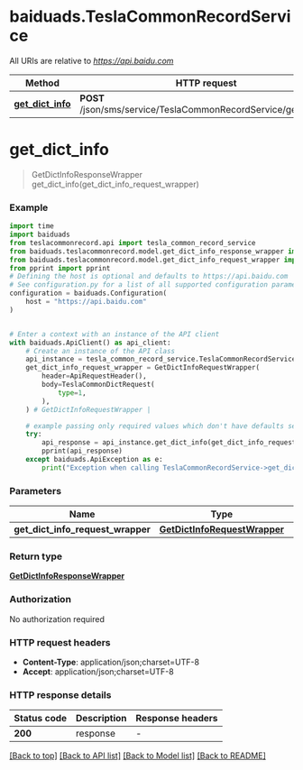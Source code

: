 # baiduads.TeslaCommonRecordService

All URIs are relative to *https://api.baidu.com*

Method | HTTP request | Description
------------- | ------------- | -------------
[**get_dict_info**](TeslaCommonRecordService.md#get_dict_info) | **POST** /json/sms/service/TeslaCommonRecordService/getDictInfo | 


# **get_dict_info**
> GetDictInfoResponseWrapper get_dict_info(get_dict_info_request_wrapper)



### Example


```python
import time
import baiduads
from teslacommonrecord.api import tesla_common_record_service
from baiduads.teslacommonrecord.model.get_dict_info_response_wrapper import GetDictInfoResponseWrapper
from baiduads.teslacommonrecord.model.get_dict_info_request_wrapper import GetDictInfoRequestWrapper
from pprint import pprint
# Defining the host is optional and defaults to https://api.baidu.com
# See configuration.py for a list of all supported configuration parameters.
configuration = baiduads.Configuration(
    host = "https://api.baidu.com"
)


# Enter a context with an instance of the API client
with baiduads.ApiClient() as api_client:
    # Create an instance of the API class
    api_instance = tesla_common_record_service.TeslaCommonRecordService(api_client)
    get_dict_info_request_wrapper = GetDictInfoRequestWrapper(
        header=ApiRequestHeader(),
        body=TeslaCommonDictRequest(
            type=1,
        ),
    ) # GetDictInfoRequestWrapper | 

    # example passing only required values which don't have defaults set
    try:
        api_response = api_instance.get_dict_info(get_dict_info_request_wrapper)
        pprint(api_response)
    except baiduads.ApiException as e:
        print("Exception when calling TeslaCommonRecordService->get_dict_info: %s\n" % e)
```


### Parameters

Name | Type | Description  | Notes
------------- | ------------- | ------------- | -------------
 **get_dict_info_request_wrapper** | [**GetDictInfoRequestWrapper**](GetDictInfoRequestWrapper.md)|  |

### Return type

[**GetDictInfoResponseWrapper**](GetDictInfoResponseWrapper.md)

### Authorization

No authorization required

### HTTP request headers

 - **Content-Type**: application/json;charset=UTF-8
 - **Accept**: application/json;charset=UTF-8


### HTTP response details

| Status code | Description | Response headers |
|-------------|-------------|------------------|
**200** | response |  -  |

[[Back to top]](#) [[Back to API list]](../README.md#documentation-for-api-endpoints) [[Back to Model list]](../README.md#documentation-for-models) [[Back to README]](../README.md)

